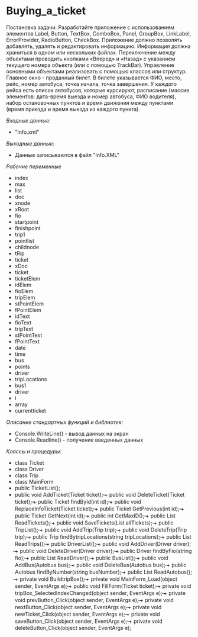 # Buying_a_ticket
Постановка задачи: Разработайте приложение с использованием элементов Label, Button, TextBox, ComboBox, Panel, GroupBox, LinkLabel, ErrorProvider, RadioButton, CheckBox. Приложение должно позволять добавлять, удалять и редактировать информацию. Информация должна храниться в одном или нескольких файлах. Переключение между объектами проводить кнопками «Вперед» и «Назад» с указанием текущего номера объекта (или с помощью TrackBar). Управление основными объектами реализовать с помощью классов или структур. Главное окно - проданный билет. В билете указывается ФИО, место, рейс, номер автобуса, точка начала, точка завершения. У каждого рейса есть список автобусов, которые курсируют, расписание (массив элементов: дата-время выезда и номер автобуса, ФИО водителя), набор остановочных пунктов и время движения между пунктами (время приезда и время выезда из каждого пункта).

*Входные данные:*
+ "Info.xml"

*Выходные данные:*
+ Данные записываются в файл "Info.XML"

*Рабочие переменные*
+ index
+ max
+ list
+ doc
+ xnode
+ xRoot
+ fio
+ startpoint
+ finishpoint
+ trip1
+ pointlist
+ childnode
+ tRip
+ ticket
+ xDoc
+ ticket
+ ticketElem
+ idElem
+ fioElem
+ tripElem
+ stPointElem
+ fPointElem
+ idText
+ fioText
+ tripText
+ stPointText
+ fPointText
+ date
+ time
+ bus
+ points
+ driver
+ tripLocations
+ bus1
+ driver
+ i
+ array
+ currentticket

*Описание стандартных функций и библиотек:*
+ Console.WriteLine() - вывод данных на экран
+ Console.Readline() - получение введенных данных

*Классы и процедуры:*
+ class Ticket
+ class Driver
+ class Trip
+ class MainForm
+ public TicketList();
+ public void AddTicket(Ticket ticket);
̶+ public void DeleteTicket(Ticket ticket);
̶+ public Ticket findById(int id);
̶+ public void ReplaceInfoTicket(Ticket ticket);
̶+ public Ticket GetPrevious(int id);
̶+ public Ticket GetNext(int id);
̶+ public int GetMaxID();
̶+ public List<Ticket> ReadTickets();
̶+ public void SaveTickets(List<Ticket> allTickets);
̶+ public TripList();
̶+ public void AddTrip(Trip trip);
̶+ public void DeleteTrip(Trip trip);
̶+ public Trip findBytripLocations(string tripLocations);
̶+ public List<Trip> ReadTrips();
̶+ public DriverList();
̶+ public void AddDriver(Driver driver);
̶+ public void DeleteDriver(Driver driver);
̶+ public Driver findByFio(string fio);
̶+ public List<Driver> ReadDriver();
̶+ public BusList();
̶+ public void AddBus(Autobus bus);
̶+ public void DeleteBus(Autobus bus);
̶+ public Autobus findByNumber(string busNumber);
̶+ public List<Autobus> ReadAutobus();
̶+ private void BuildtripBox();
̶+ private void MainForm_Load(object sender, EventArgs e);
̶+ public void FillForm(Ticket ticket);
̶+ private void tripBox_SelectedIndexChanged(object sender, EventArgs e);
̶+ private void prevButton_Click(object sender, EventArgs e);
̶+ private void nextButton_Click(object sender, EventArgs e);
̶+ private void newTicket_Click(object sender, EventArgs e);
̶+ private void saveButton_Click(object sender, EventArgs e);
̶+ private void deleteButton_Click(object sender, EventArgs e);

